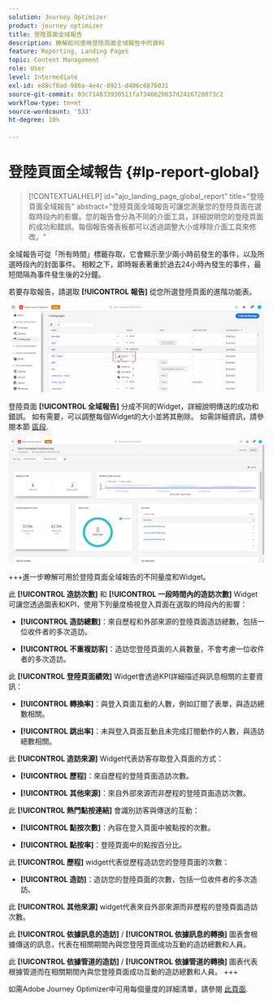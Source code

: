 ```yaml
---
solution: Journey Optimizer
product: journey optimizer
title: 登陸頁面全域報告
description: 瞭解如何使用登陸頁面全域報告中的資料
feature: Reporting, Landing Pages
topic: Content Management
role: User
level: Intermediate
exl-id: e88cf8ad-986a-4e4c-8921-d406c6876031
source-git-commit: 03c714833930511fa734662b637d2416728073c2
workflow-type: tm+mt
source-wordcount: '533'
ht-degree: 10%

---
```


# 登陸頁面全域報告 {#lp-report-global}

>[!CONTEXTUALHELP]
>id="ajo_landing_page_global_report"
>title="登陸頁面全域報告"
>abstract="登陸頁面全域報告可讓您測量您的登陸頁面在選取時段內的影響。您的報告會分為不同的介面工具，詳細說明您的登陸頁面的成功和錯誤。每個報告儀表板都可以透過調整大小或移除介面工具來修改。"

全域報告可從「所有時間」標籤存取，它會顯示至少兩小時前發生的事件，以及所選時段內的封面事件。 相較之下，即時報表著重於過去24小時內發生的事件，最短間隔為事件發生後的2分鐘。

若要存取報告，請選取 **[!UICONTROL 報告]** 從您所選登陸頁面的進階功能表。

![](assets/landing_page_report.png)

登陸頁面 **[!UICONTROL 全域報告]** 分成不同的Widget，詳細說明傳送的成功和錯誤。 如有需要，可以調整每個Widget的大小並將其刪除。 如需詳細資訊，請參閱本節 [區段](global-report.md).

![](assets/landing_page_global.png)

+++進一步瞭解可用於登陸頁面全域報告的不同量度和Widget。

此 **[!UICONTROL 造訪次數]** 和 **[!UICONTROL 一段時間內的造訪次數]** Widget可讓您透過圖表和KPI，使用下列量度檢視登入頁面在選取的時段內的影響：

* **[!UICONTROL 造訪總數]**：來自歷程和外部來源的登陸頁面造訪總數，包括一位收件者的多次造訪。

* **[!UICONTROL 不重複訪客]**：造訪您登陸頁面的人員數量，不會考慮一位收件者的多次造訪。

此 **[!UICONTROL 登陸頁面績效]** Widget會透過KPI詳細描述與訊息相關的主要資訊：

* **[!UICONTROL 轉換率]**：與登入頁面互動的人數，例如訂閱了表單，與造訪總數相關。

* **[!UICONTROL 跳出率]**：未與登入頁面互動且未完成訂閱動作的人數，與造訪總數相關。

此 **[!UICONTROL 造訪來源]** Widget代表訪客存取登入頁面的方式：

* **[!UICONTROL 歷程]**：來自歷程的登陸頁面造訪次數。

* **[!UICONTROL 其他來源]**：來自外部來源而非歷程的登陸頁面造訪次數。

此 **[!UICONTROL 熱門點按連結]** 會識別訪客與傳送的互動：

* **[!UICONTROL 點按次數]**：內容在登入頁面中被點按的次數。

* **[!UICONTROL 點按率]**：登陸頁面中的點按百分比。

此 **[!UICONTROL 歷程]** widget代表從歷程造訪您的登陸頁面的次數：

* **[!UICONTROL 造訪]**：造訪您的登陸頁面的次數，包括一位收件者的多次造訪。

此 **[!UICONTROL 其他來源]** widget代表來自外部來源而非歷程的登陸頁面造訪次數。

此 **[!UICONTROL 依據訊息的造訪]** / **[!UICONTROL 依據訊息的轉換]** 圖表會根據傳送的訊息，代表在相關期間內與您登陸頁面成功互動的造訪總數和人員。

此 **[!UICONTROL 依據管道的造訪]** / **[!UICONTROL 依據管道的轉換]** 圖表代表根據管道而在相關期間內與您登陸頁面成功互動的造訪總數和人員。
+++

如需Adobe Journey Optimizer中可用每個量度的詳細清單，請參閱 [此頁面](global-report.md#list-of-components-global).
